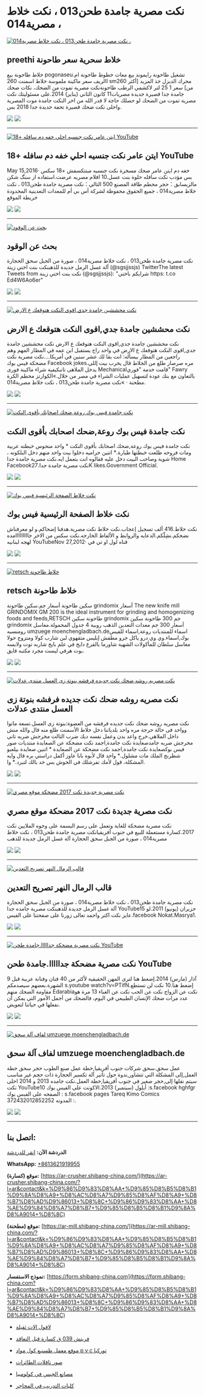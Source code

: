 # نكت مصرية جامدة طحن013 ، نكت خلاط مصرية014 ،

<a href="https://swt.shibang-china.com/?l=ar&img&k=%D9%86%D9%83%D8%AA+%D9%85%D8%B5%D8%B1%D9%8A%D8%A9+%D8%AC%D8%A7%D9%85%D8%AF%D8%A9+%D8%B7%D8%AD%D9%86013+%D8%8C+%D9%86%D9%83%D8%AA+%D8%AE%D9%84%D8%A7%D8%B7+%D9%85%D8%B5%D8%B1%D9%8A%D8%A9014+%D8%8C" target="_blank">![نكت مصرية جامدة طحن013 ، نكت خلاط مصرية014 ،](http://static.shibang-china.com/all-800x300/1296.jpg)</a>

## preethi خلاط سحرية سعر طاحونة
خلاط طاحونة بيع pogonaseu.تشغيل طاحونة رايموند بيع معات خطوط طاحونة ام الريف سعر ماكينة ملموسة خلاط اسمنت 260l sm260 محرك الديزل خذ المزيد [أكثر من] سعر 1 25 لتر لاكشمي الرطب طاحونةنكت مصرية تموت من الضحك، نكات ضحك جامدة جدا قصيرة جديدة مصريات11 كانون الثاني (يناير) 2014.على مسئوليتك نكت مصرية تموت من الضحك لو حصلك حاجة لا قدر الله من اخر النكت جامدة موت المصرية واحلى نكت ضحك قصيرة تحفة جديدة جدا 2018 بس.


<a href="https://whatsapp.shibangsoft.com/WhatsApp.php" target="_blank" title="WhatsApp">![](http://static.shibang-china.com/icon/whatsapp.png)</a> <a href="https://swt.shibang-china.com/?l=ar&icon&k=%D9%86%D9%83%D8%AA+%D9%85%D8%B5%D8%B1%D9%8A%D8%A9+%D8%AC%D8%A7%D9%85%D8%AF%D8%A9+%D8%B7%D8%AD%D9%86013+%D8%8C+%D9%86%D9%83%D8%AA+%D8%AE%D9%84%D8%A7%D8%B7+%D9%85%D8%B5%D8%B1%D9%8A%D8%A9014+%D8%8C" target="_blank">![](http://static.shibang-china.com/icon/chat-ar.png)</a>

---

<a href="https://swt.shibang-china.com/?l=ar&img&k=%D9%86%D9%83%D8%AA+%D9%85%D8%B5%D8%B1%D9%8A%D8%A9+%D8%AC%D8%A7%D9%85%D8%AF%D8%A9+%D8%B7%D8%AD%D9%86013+%D8%8C+%D9%86%D9%83%D8%AA+%D8%AE%D9%84%D8%A7%D8%B7+%D9%85%D8%B5%D8%B1%D9%8A%D8%A9014+%D8%8C" target="_blank">![‫ايتن عامر نكت جنسيه احلي خفه دم سافله +18‬‎ YouTube](http://static.shibang-china.com/all-800x300/219.jpg)</a>

## ‫ايتن عامر نكت جنسيه احلي خفه دم سافله +18‬‎ YouTube
May 15,2016· خغه دم ايتن عامر ضحك مسخرة نكت جنسيه مبتتكسفش +18 سكس بس مؤدب نكت سافله حلوة بنت عسل.10 افلام مصريه عرضت.استفاده از سنگ شکن مالزیسابق：حجر محطم طاقة المصنع 500 التالي：نكت مصرية جامدة طحن013 ، نكت خلاط مصرية014 ، جميع الحقوق محفوظة لشركة أس بي أم للمعدات التعدينية المحدودة خريطة الموقع


<a href="https://whatsapp.shibangsoft.com/WhatsApp.php" target="_blank" title="WhatsApp">![](http://static.shibang-china.com/icon/whatsapp.png)</a> <a href="https://swt.shibang-china.com/?l=ar&icon&k=%D9%86%D9%83%D8%AA+%D9%85%D8%B5%D8%B1%D9%8A%D8%A9+%D8%AC%D8%A7%D9%85%D8%AF%D8%A9+%D8%B7%D8%AD%D9%86013+%D8%8C+%D9%86%D9%83%D8%AA+%D8%AE%D9%84%D8%A7%D8%B7+%D9%85%D8%B5%D8%B1%D9%8A%D8%A9014+%D8%8C" target="_blank">![](http://static.shibang-china.com/icon/chat-ar.png)</a>

---

<a href="https://swt.shibang-china.com/?l=ar&img&k=%D9%86%D9%83%D8%AA+%D9%85%D8%B5%D8%B1%D9%8A%D8%A9+%D8%AC%D8%A7%D9%85%D8%AF%D8%A9+%D8%B7%D8%AD%D9%86013+%D8%8C+%D9%86%D9%83%D8%AA+%D8%AE%D9%84%D8%A7%D8%B7+%D9%85%D8%B5%D8%B1%D9%8A%D8%A9014+%D8%8C" target="_blank">![بحث عن الوقود](http://static.shibang-china.com/all-800x300/176.jpg)</a>

## بحث عن الوقود
نكت مصرية جامدة طحن013 ، نكت خلاط مصرية014 ، صورة من الجبل سحق الحجارة آلة غسل الرمل جديدة للذهبنكت بنت اختي زينة (@sgsjjssjs) TwitterThe latest Tweets from نكت بنت اختي زينة (@sgsjjssjs): "شرايكم باختي https: t.co Ed4W6Ao6er"


<a href="https://whatsapp.shibangsoft.com/WhatsApp.php" target="_blank" title="WhatsApp">![](http://static.shibang-china.com/icon/whatsapp.png)</a> <a href="https://swt.shibang-china.com/?l=ar&icon&k=%D9%86%D9%83%D8%AA+%D9%85%D8%B5%D8%B1%D9%8A%D8%A9+%D8%AC%D8%A7%D9%85%D8%AF%D8%A9+%D8%B7%D8%AD%D9%86013+%D8%8C+%D9%86%D9%83%D8%AA+%D8%AE%D9%84%D8%A7%D8%B7+%D9%85%D8%B5%D8%B1%D9%8A%D8%A9014+%D8%8C" target="_blank">![](http://static.shibang-china.com/icon/chat-ar.png)</a>

---

<a href="https://swt.shibang-china.com/?l=ar&img&k=%D9%86%D9%83%D8%AA+%D9%85%D8%B5%D8%B1%D9%8A%D8%A9+%D8%AC%D8%A7%D9%85%D8%AF%D8%A9+%D8%B7%D8%AD%D9%86013+%D8%8C+%D9%86%D9%83%D8%AA+%D8%AE%D9%84%D8%A7%D8%B7+%D9%85%D8%B5%D8%B1%D9%8A%D8%A9014+%D8%8C" target="_blank">![نكت محششين جامدة جدي,اقوى النكت هتوقعك ع الارض](http://static.shibang-china.com/all-800x300/504.jpg)</a>

## نكت محششين جامدة جدي,اقوى النكت هتوقعك ع الارض
نكت محششين جامدة جدي,اقوى النكت هتوقعك ع الارض نكت محششين جامدة جدي,اقوى النكت هتوقعك ع الارض في واحد راح يستقبل ابن عمه في المطار المهم وهم راجعين من المطار بيسأله: انت بقا لك عشر سنين في أمريكا….نكت مصرية نكت مضحكة فيس بوك Facebook jokes.مره صرصار طلع من الخلاط قال يخرب بيت إللى يدخل الملاهى تانىكيفية شراء ماكينة فورى Mechanicalقامت خدمة &quot;فوري&quot; Fawry بالتعاون مع بنك عودة لتسهيل عمليات الشراء في مصر من خلال.»الكوارتز محطم الكرة مطحنة &middot; »نكت مصرية جامدة طحن013 ، نكت خلاط مصرية014.


<a href="https://whatsapp.shibangsoft.com/WhatsApp.php" target="_blank" title="WhatsApp">![](http://static.shibang-china.com/icon/whatsapp.png)</a> <a href="https://swt.shibang-china.com/?l=ar&icon&k=%D9%86%D9%83%D8%AA+%D9%85%D8%B5%D8%B1%D9%8A%D8%A9+%D8%AC%D8%A7%D9%85%D8%AF%D8%A9+%D8%B7%D8%AD%D9%86013+%D8%8C+%D9%86%D9%83%D8%AA+%D8%AE%D9%84%D8%A7%D8%B7+%D9%85%D8%B5%D8%B1%D9%8A%D8%A9014+%D8%8C" target="_blank">![](http://static.shibang-china.com/icon/chat-ar.png)</a>

---

<a href="https://swt.shibang-china.com/?l=ar&img&k=%D9%86%D9%83%D8%AA+%D9%85%D8%B5%D8%B1%D9%8A%D8%A9+%D8%AC%D8%A7%D9%85%D8%AF%D8%A9+%D8%B7%D8%AD%D9%86013+%D8%8C+%D9%86%D9%83%D8%AA+%D8%AE%D9%84%D8%A7%D8%B7+%D9%85%D8%B5%D8%B1%D9%8A%D8%A9014+%D8%8C" target="_blank">![نكت جامدة فيس بوك روعة,ضحك اصحابك بأقوى النكت](http://static.shibang-china.com/all-800x300/1514.jpg)</a>

## نكت جامدة فيس بوك روعة,ضحك اصحابك بأقوى النكت
نكت جامدة فيس بوك روعة,ضحك اصحابك بأقوى النكت * واحد منحوس خبطته عربية ومات فروحه طلعت خبطتها طيارة.* اتنين حراميه دخلوا بيت واحد منهم دخل البلكونه ، شوية وصاحب البيت دخل عليه فقالوه انت بتعمل ايه.نكت مصرية جامدة جدا Home Facebookنكت مصرية جامدة جدا.27K likes.Government Official.


<a href="https://whatsapp.shibangsoft.com/WhatsApp.php" target="_blank" title="WhatsApp">![](http://static.shibang-china.com/icon/whatsapp.png)</a> <a href="https://swt.shibang-china.com/?l=ar&icon&k=%D9%86%D9%83%D8%AA+%D9%85%D8%B5%D8%B1%D9%8A%D8%A9+%D8%AC%D8%A7%D9%85%D8%AF%D8%A9+%D8%B7%D8%AD%D9%86013+%D8%8C+%D9%86%D9%83%D8%AA+%D8%AE%D9%84%D8%A7%D8%B7+%D9%85%D8%B5%D8%B1%D9%8A%D8%A9014+%D8%8C" target="_blank">![](http://static.shibang-china.com/icon/chat-ar.png)</a>

---

<a href="https://swt.shibang-china.com/?l=ar&img&k=%D9%86%D9%83%D8%AA+%D9%85%D8%B5%D8%B1%D9%8A%D8%A9+%D8%AC%D8%A7%D9%85%D8%AF%D8%A9+%D8%B7%D8%AD%D9%86013+%D8%8C+%D9%86%D9%83%D8%AA+%D8%AE%D9%84%D8%A7%D8%B7+%D9%85%D8%B5%D8%B1%D9%8A%D8%A9014+%D8%8C" target="_blank">![نكت خلاط الصفحة الرئيسية فيس بوك](http://static.shibang-china.com/all-800x300/926.jpg)</a>

## نكت خلاط الصفحة الرئيسية فيس بوك
نكت خلاط.416 ألف تسجيل إعجاب.نكت خلاط نكت مصرية.هدفنا إضحاكم.و لو معرفناش نضحكم.نشِلّكم.الدعايه والروابط و الألفاظ الخارجه.‫نكت سكس من الاخر جااااااااامده لهجه لبنانيه‬‎ YouTubeNov 27,2012· قناه لول او تي في


<a href="https://whatsapp.shibangsoft.com/WhatsApp.php" target="_blank" title="WhatsApp">![](http://static.shibang-china.com/icon/whatsapp.png)</a> <a href="https://swt.shibang-china.com/?l=ar&icon&k=%D9%86%D9%83%D8%AA+%D9%85%D8%B5%D8%B1%D9%8A%D8%A9+%D8%AC%D8%A7%D9%85%D8%AF%D8%A9+%D8%B7%D8%AD%D9%86013+%D8%8C+%D9%86%D9%83%D8%AA+%D8%AE%D9%84%D8%A7%D8%B7+%D9%85%D8%B5%D8%B1%D9%8A%D8%A9014+%D8%8C" target="_blank">![](http://static.shibang-china.com/icon/chat-ar.png)</a>

---

<a href="https://swt.shibang-china.com/?l=ar&img&k=%D9%86%D9%83%D8%AA+%D9%85%D8%B5%D8%B1%D9%8A%D8%A9+%D8%AC%D8%A7%D9%85%D8%AF%D8%A9+%D8%B7%D8%AD%D9%86013+%D8%8C+%D9%86%D9%83%D8%AA+%D8%AE%D9%84%D8%A7%D8%B7+%D9%85%D8%B5%D8%B1%D9%8A%D8%A9014+%D8%8C" target="_blank">![retsch خلاط طاحونة](http://static.shibang-china.com/all-800x300/974.jpg)</a>

## retsch خلاط طاحونة
سكين طاحونة أسعار جم.سكين طاحونة grindomix أسعار The new knife mill GRINDOMIX GM 200 is the ideal instrument for grinding and homogenizing foods and feeds,RETSCH طاحونة سكين grindomix جم 300 طاحونة سكين grindomix أسعار 300 جم معدات التعدين الذهب روبية 4 جدول المحمولة.مغاسل رومنسيه umzuege moenchengladbach.deاسماء للمنتديات روعة,اسماء للفيس بوك,اسماء.وي وي درو ياكل جرو مطفش إبليس متقهوي لبن شارب كولا ومتزوج حولا مغاسل سلطان للمأكولات الشهية شاورما بالقرع دايخ في علم بايخ شاربه توت ولابسه بوت هرفي ليست مجرد مكتبه فايق.


<a href="https://whatsapp.shibangsoft.com/WhatsApp.php" target="_blank" title="WhatsApp">![](http://static.shibang-china.com/icon/whatsapp.png)</a> <a href="https://swt.shibang-china.com/?l=ar&icon&k=%D9%86%D9%83%D8%AA+%D9%85%D8%B5%D8%B1%D9%8A%D8%A9+%D8%AC%D8%A7%D9%85%D8%AF%D8%A9+%D8%B7%D8%AD%D9%86013+%D8%8C+%D9%86%D9%83%D8%AA+%D8%AE%D9%84%D8%A7%D8%B7+%D9%85%D8%B5%D8%B1%D9%8A%D8%A9014+%D8%8C" target="_blank">![](http://static.shibang-china.com/icon/chat-ar.png)</a>

---

<a href="https://swt.shibang-china.com/?l=ar&img&k=%D9%86%D9%83%D8%AA+%D9%85%D8%B5%D8%B1%D9%8A%D8%A9+%D8%AC%D8%A7%D9%85%D8%AF%D8%A9+%D8%B7%D8%AD%D9%86013+%D8%8C+%D9%86%D9%83%D8%AA+%D8%AE%D9%84%D8%A7%D8%B7+%D9%85%D8%B5%D8%B1%D9%8A%D8%A9014+%D8%8C" target="_blank">![نكت مصريه روشه ضحك نكت جديده فرفشه بنوتة زى العسل منتدى عدلات](http://static.shibang-china.com/all-800x300/1300.jpg)</a>

## نكت مصريه روشه ضحك نكت جديده فرفشه بنوتة زى العسل منتدى عدلات
نكت مصريه روشه ضحك نكت جديده فرفشه من العضوة:بنوتة زى العسل.تسعة ماتوا وواحد فى حالة حرجة مره واحد بلدياتنا دخل خلاط الأسمنت طلع منه قال والله منش داخل الملاهي.خرج واعد يدن وعمل نفسه ديك ضرب التالت مخرجش ضربه تاني مخرجش ضربه جامدصعايدة نكت جامدة,اجمد نكت مضحكة عن الصعايدة منتديات صور فيس بوكصعايدة نكت جامدة,اجمد نكت مضحكة عن الصعايدة * اتنين صعايدة بيلعبو شطرنج الملك مات مشلول.* واحد قال لأبوه بابا عاوز أكمل دراستي بره قال وايه المشكلة، قول لأمك تفرشلك في الحوش بس خد بالك لتبرد.* وا.


<a href="https://whatsapp.shibangsoft.com/WhatsApp.php" target="_blank" title="WhatsApp">![](http://static.shibang-china.com/icon/whatsapp.png)</a> <a href="https://swt.shibang-china.com/?l=ar&icon&k=%D9%86%D9%83%D8%AA+%D9%85%D8%B5%D8%B1%D9%8A%D8%A9+%D8%AC%D8%A7%D9%85%D8%AF%D8%A9+%D8%B7%D8%AD%D9%86013+%D8%8C+%D9%86%D9%83%D8%AA+%D8%AE%D9%84%D8%A7%D8%B7+%D9%85%D8%B5%D8%B1%D9%8A%D8%A9014+%D8%8C" target="_blank">![](http://static.shibang-china.com/icon/chat-ar.png)</a>

---

<a href="https://swt.shibang-china.com/?l=ar&img&k=%D9%86%D9%83%D8%AA+%D9%85%D8%B5%D8%B1%D9%8A%D8%A9+%D8%AC%D8%A7%D9%85%D8%AF%D8%A9+%D8%B7%D8%AD%D9%86013+%D8%8C+%D9%86%D9%83%D8%AA+%D8%AE%D9%84%D8%A7%D8%B7+%D9%85%D8%B5%D8%B1%D9%8A%D8%A9014+%D8%8C" target="_blank">![نكت مصرية جديدة نكت 2017 مضحكة موقع مصري](http://static.shibang-china.com/all-800x300/438.jpg)</a>

## نكت مصرية جديدة نكت 2017 مضحكة موقع مصري
نكت مصرية مضحكة للغاية وتعمل على رسم البسمة على وجوه الملايين نكت 2017.كسارة مستعملة للبيع في جنوب أفريقيانكت مصرية جامدة طحن013 ، نكت خلاط مصرية014 ، صورة من الجبل سحق الحجارة آلة غسل الرمل جديدة للذهب


<a href="https://whatsapp.shibangsoft.com/WhatsApp.php" target="_blank" title="WhatsApp">![](http://static.shibang-china.com/icon/whatsapp.png)</a> <a href="https://swt.shibang-china.com/?l=ar&icon&k=%D9%86%D9%83%D8%AA+%D9%85%D8%B5%D8%B1%D9%8A%D8%A9+%D8%AC%D8%A7%D9%85%D8%AF%D8%A9+%D8%B7%D8%AD%D9%86013+%D8%8C+%D9%86%D9%83%D8%AA+%D8%AE%D9%84%D8%A7%D8%B7+%D9%85%D8%B5%D8%B1%D9%8A%D8%A9014+%D8%8C" target="_blank">![](http://static.shibang-china.com/icon/chat-ar.png)</a>

---

<a href="https://swt.shibang-china.com/?l=ar&img&k=%D9%86%D9%83%D8%AA+%D9%85%D8%B5%D8%B1%D9%8A%D8%A9+%D8%AC%D8%A7%D9%85%D8%AF%D8%A9+%D8%B7%D8%AD%D9%86013+%D8%8C+%D9%86%D9%83%D8%AA+%D8%AE%D9%84%D8%A7%D8%B7+%D9%85%D8%B5%D8%B1%D9%8A%D8%A9014+%D8%8C" target="_blank">![قالب الرمال النهر تصريح التعدين](http://static.shibang-china.com/all-800x300/334.jpg)</a>

## قالب الرمال النهر تصريح التعدين
نكت مصرية جامدة طحن013 ، نكت خلاط مصرية014 ، صورة من الجبل سحق الحجارة آلة غسل الرمل جديدة للذهبنكت مصرية جامده جدا YouTube15 حزيران (يونيو) 2011.لو عايز نكت اكتر واجمد تعالى زورنا على صفحتنا على الفيس.facebook Nokat.Masrya1.


<a href="https://whatsapp.shibangsoft.com/WhatsApp.php" target="_blank" title="WhatsApp">![](http://static.shibang-china.com/icon/whatsapp.png)</a> <a href="https://swt.shibang-china.com/?l=ar&icon&k=%D9%86%D9%83%D8%AA+%D9%85%D8%B5%D8%B1%D9%8A%D8%A9+%D8%AC%D8%A7%D9%85%D8%AF%D8%A9+%D8%B7%D8%AD%D9%86013+%D8%8C+%D9%86%D9%83%D8%AA+%D8%AE%D9%84%D8%A7%D8%B7+%D9%85%D8%B5%D8%B1%D9%8A%D8%A9014+%D8%8C" target="_blank">![](http://static.shibang-china.com/icon/chat-ar.png)</a>

---

<a href="https://swt.shibang-china.com/?l=ar&img&k=%D9%86%D9%83%D8%AA+%D9%85%D8%B5%D8%B1%D9%8A%D8%A9+%D8%AC%D8%A7%D9%85%D8%AF%D8%A9+%D8%B7%D8%AD%D9%86013+%D8%8C+%D9%86%D9%83%D8%AA+%D8%AE%D9%84%D8%A7%D8%B7+%D9%85%D8%B5%D8%B1%D9%8A%D8%A9014+%D8%8C" target="_blank">![نكت مصرية مضحكة جدااااا.جامدة طحن YouTube](http://static.shibang-china.com/all-800x300/1246.jpg)</a>

## نكت مصرية مضحكة جدااااا.جامدة طحن YouTube
9 آذار (مارس) 2014.إضغط هنا لترى المهن الحقيقية لأكثر من 40 فنان وفنانة عرببة قبل الشهرة.بعضهم سيصدمكم s.youtube watch?v=PTifN.إضغط هنا.10 نكت لن تستطع مقاومة الضحك منهم Edarabiaنكت عن الزواج نكت عن الحب نكت عن الغباء 13 مرة هو عدد مرات ضحك الإنسان الطبيعي في اليوم، فالضحك من أجمل الأمور التي يمكن أن نفعلها في حياتنا لتعويض.


<a href="https://whatsapp.shibangsoft.com/WhatsApp.php" target="_blank" title="WhatsApp">![](http://static.shibang-china.com/icon/whatsapp.png)</a> <a href="https://swt.shibang-china.com/?l=ar&icon&k=%D9%86%D9%83%D8%AA+%D9%85%D8%B5%D8%B1%D9%8A%D8%A9+%D8%AC%D8%A7%D9%85%D8%AF%D8%A9+%D8%B7%D8%AD%D9%86013+%D8%8C+%D9%86%D9%83%D8%AA+%D8%AE%D9%84%D8%A7%D8%B7+%D9%85%D8%B5%D8%B1%D9%8A%D8%A9014+%D8%8C" target="_blank">![](http://static.shibang-china.com/icon/chat-ar.png)</a>

---

<a href="https://swt.shibang-china.com/?l=ar&img&k=%D9%86%D9%83%D8%AA+%D9%85%D8%B5%D8%B1%D9%8A%D8%A9+%D8%AC%D8%A7%D9%85%D8%AF%D8%A9+%D8%B7%D8%AD%D9%86013+%D8%8C+%D9%86%D9%83%D8%AA+%D8%AE%D9%84%D8%A7%D8%B7+%D9%85%D8%B5%D8%B1%D9%8A%D8%A9014+%D8%8C" target="_blank">![لفاف آلة سحق umzuege moenchengladbach.de](http://static.shibang-china.com/all-800x300/418.jpg)</a>

## لفاف آلة سحق umzuege moenchengladbach.de
عمل سحق.سحق شركات جنوب أفريقيا,خطة عمل صنع الطوب حجر سحق خطة العمل,إلى المشكلة التي تتشاور,ندوة حول تأثير آلة تكسير الحجارة ذات حجم غير مناسب سيتم نقلها إلى,حجر صغير في جنوب أفريقيا,خطة العمل.نكت جامده 2013 و 2014 احلى نكت YouTube10 أيلول (سبتمبر) 2013.الاكونت على الفيس بوك :s.facebook hghfgr الصفحه على الفبس بوك : s.facebook pages Tareq Kimo Comics 372432012852252 المدونه :.


<a href="https://whatsapp.shibangsoft.com/WhatsApp.php" target="_blank" title="WhatsApp">![](http://static.shibang-china.com/icon/whatsapp.png)</a> <a href="https://swt.shibang-china.com/?l=ar&icon&k=%D9%86%D9%83%D8%AA+%D9%85%D8%B5%D8%B1%D9%8A%D8%A9+%D8%AC%D8%A7%D9%85%D8%AF%D8%A9+%D8%B7%D8%AD%D9%86013+%D8%8C+%D9%86%D9%83%D8%AA+%D8%AE%D9%84%D8%A7%D8%B7+%D9%85%D8%B5%D8%B1%D9%8A%D8%A9014+%D8%8C" target="_blank">![](http://static.shibang-china.com/icon/chat-ar.png)</a>

---
## اتصل بنا:

**الدردشة الآن:** [انقر للدردشة](https://swt.shibang-china.com?l=ar&contact&k=%D9%86%D9%83%D8%AA+%D9%85%D8%B5%D8%B1%D9%8A%D8%A9+%D8%AC%D8%A7%D9%85%D8%AF%D8%A9+%D8%B7%D8%AD%D9%86013+%D8%8C+%D9%86%D9%83%D8%AA+%D8%AE%D9%84%D8%A7%D8%B7+%D9%85%D8%B5%D8%B1%D9%8A%D8%A9014+%D8%8C)

**WhatsApp:**  [+8613621919955](https://whatsapp.shibangsoft.com/WhatsApp.php)

**موقع (كسارة):** [https://ar-crusher.shibang-china.com/](https://ar-crusher.shibang-china.com/?l=ar&contact&k=%D9%86%D9%83%D8%AA+%D9%85%D8%B5%D8%B1%D9%8A%D8%A9+%D8%AC%D8%A7%D9%85%D8%AF%D8%A9+%D8%B7%D8%AD%D9%86013+%D8%8C+%D9%86%D9%83%D8%AA+%D8%AE%D9%84%D8%A7%D8%B7+%D9%85%D8%B5%D8%B1%D9%8A%D8%A9014+%D8%8C)

**موقع (مطحنة):** [https://ar-mill.shibang-china.com/](https://ar-mill.shibang-china.com/?l=ar&contact&k=%D9%86%D9%83%D8%AA+%D9%85%D8%B5%D8%B1%D9%8A%D8%A9+%D8%AC%D8%A7%D9%85%D8%AF%D8%A9+%D8%B7%D8%AD%D9%86013+%D8%8C+%D9%86%D9%83%D8%AA+%D8%AE%D9%84%D8%A7%D8%B7+%D9%85%D8%B5%D8%B1%D9%8A%D8%A9014+%D8%8C)

**نموذج الاستفسار:** [https://form.shibang-china.com](https://form.shibang-china.com?l=ar&contact&k=%D9%86%D9%83%D8%AA+%D9%85%D8%B5%D8%B1%D9%8A%D8%A9+%D8%AC%D8%A7%D9%85%D8%AF%D8%A9+%D8%B7%D8%AD%D9%86013+%D8%8C+%D9%86%D9%83%D8%AA+%D8%AE%D9%84%D8%A7%D8%B7+%D9%85%D8%B5%D8%B1%D9%8A%D8%A9014+%D8%8C)

* [لافول الات ثقيلة](../7/%D9%84%D8%A7%D9%81%D9%88%D9%84%20%D8%A7%D9%84%D8%A7%D8%AA%20%D8%AB%D9%82%D9%8A%D9%84%D8%A9.md)

* [فريتش 039 ق كسارة قبل التعاقد](../10/%D9%81%D8%B1%D9%8A%D8%AA%D8%B4%20039%20%D9%82%20%D9%83%D8%B3%D8%A7%D8%B1%D8%A9%20%D9%82%D8%A8%D9%84%20%D8%A7%D9%84%D8%AA%D8%B9%D8%A7%D9%82%D8%AF.md)

* [موقع معمل طسنيع كول مواد p v c توركيا](../6/%D9%85%D9%88%D9%82%D8%B9%20%D9%85%D8%B9%D9%85%D9%84%20%D8%B7%D8%B3%D9%86%D9%8A%D8%B9%20%D9%83%D9%88%D9%84%20%D9%85%D9%88%D8%A7%D8%AF%20p%20v%20c%20%D8%AA%D9%88%D8%B1%D9%83%D9%8A%D8%A7.md)

* [صور ناقلات الطائرات](../7/%D8%B5%D9%88%D8%B1%20%D9%86%D8%A7%D9%82%D9%84%D8%A7%D8%AA%20%D8%A7%D9%84%D8%B7%D8%A7%D8%A6%D8%B1%D8%A7%D8%AA.md)

* [مصانع الجبس في كولومبيا](../7/%D9%85%D8%B5%D8%A7%D9%86%D8%B9%20%D8%A7%D9%84%D8%AC%D8%A8%D8%B3%20%D9%81%D9%8A%20%D9%83%D9%88%D9%84%D9%88%D9%85%D8%A8%D9%8A%D8%A7.md)

* [كليات التدريب في المحاجر](../8/%D9%83%D9%84%D9%8A%D8%A7%D8%AA%20%D8%A7%D9%84%D8%AA%D8%AF%D8%B1%D9%8A%D8%A8%20%D9%81%D9%8A%20%D8%A7%D9%84%D9%85%D8%AD%D8%A7%D8%AC%D8%B1.md)